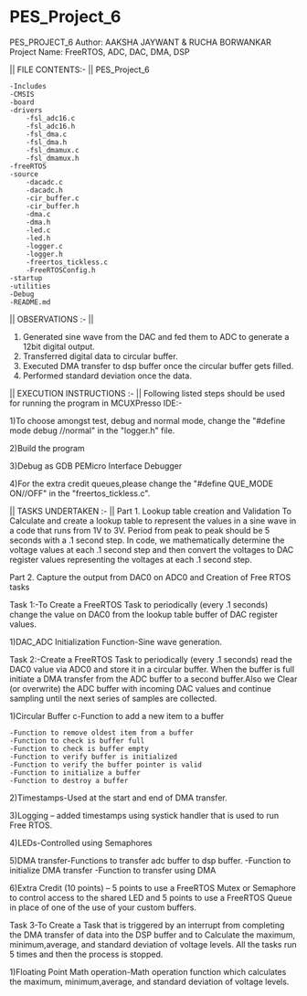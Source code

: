 # PES_Project_6
PES_PROJECT_6
Author: AAKSHA JAYWANT & RUCHA BORWANKAR 
Project Name: FreeRTOS, ADC, DAC, DMA, DSP 

|| FILE CONTENTS:- ||
PES_Project_6

	-Includes
	-CMSIS
	-board
	-drivers
		-fsl_adc16.c
		-fsl_adc16.h
		-fsl_dma.c
		-fsl_dma.h
		-fsl_dmamux.c
		-fsl_dmamux.h
	-freeRTOS
	-source
		-dacadc.c
		-dacadc.h
		-cir_buffer.c
		-cir_buffer.h
		-dma.c
		-dma.h
		-led.c
		-led.h
		-logger.c
		-logger.h
		-freertos_tickless.c
		-FreeRTOSConfig.h
	-startup
	-utilities
	-Debug
	-README.md

|| OBSERVATIONS :- ||
1) Generated sine wave from the DAC and fed them to ADC to generate a 12bit digital output.
2) Transferred digital data to circular buffer.
3) Executed DMA transfer to dsp buffer once the circular buffer gets filled.
4) Performed standard deviation once the data.


|| EXECUTION INSTRUCTIONS :- ||
Following listed steps should be used for running the program in MCUXPresso IDE:-

1)To choose amongst test, debug and normal mode, change the "#define mode debug //normal" in the "logger.h" file.

2)Build the program

3)Debug as GDB PEMicro Interface Debugger

4)For the extra credit queues,please change the "#define QUE_MODE ON//OFF" in the "freertos_tickless.c".

|| TASKS UNDERTAKEN :- ||
Part 1. Lookup table creation and Validation
To Calculate and create a lookup table to represent the values in a sine wave in a code that runs from 1V to 3V.
Period from peak to peak should be 5 seconds with a .1 second step. 
In code, we mathematically determine the voltage values at each .1 second step and then convert the voltages to DAC register values representing the voltages at each .1 second
step.

Part 2. Capture the output from DAC0 on ADC0 and Creation of Free RTOS tasks

Task 1:-To Create a FreeRTOS Task to periodically (every .1 seconds) change the value on DAC0 from the lookup table
buffer of DAC register values.

1)DAC_ADC Initialization Function-Sine wave generation.

Task 2:-Create a FreeRTOS Task to periodically (every .1 seconds) read the DAC0 value via ADC0 and store it in a circular
buffer. When the buffer is full initiate a DMA transfer from the ADC buffer to a second buffer.Also we Clear (or overwrite) the ADC buffer with incoming DAC values and continue
sampling until the next series of samples are collected.

1)Circular Buffer c-Function to add a new item to a buffer

	-Function to remove oldest item from a buffer
	-Function to check is buffer full
	-Function to check is buffer empty
	-Function to verify buffer is initialized
	-Function to verify the buffer pointer is valid
	-Function to initialize a buffer
	-Function to destroy a buffer

2)Timestamps-Used at the start and end of DMA transfer.

3)Logging – added timestamps using systick handler that is used to run Free RTOS. 

4)LEDs-Controlled using Semaphores

5)DMA transfer-Functions to transfer adc buffer to dsp buffer.
	-Function to initialize DMA transfer 
	-Function to transfer using DMA

6)Extra Credit (10 points) –  5 points to use a FreeRTOS Mutex or Semaphore to control access
to the shared LED and 5 points to use a FreeRTOS Queue in place of one of the use of your custom buffers.

Task 3-To Create a Task that is triggered by an interrupt from completing the DMA transfer of data into the DSP
buffer and to Calculate the maximum, minimum,average, and standard deviation of voltage levels. 
All the tasks run 5 times and then the process is stopped.

1)Floating Point Math operation-Math operation function which calculates the  maximum, minimum,average, and standard deviation of voltage levels.
